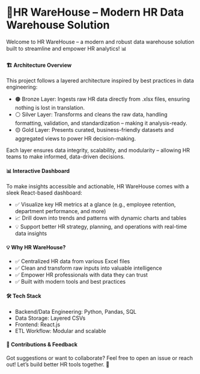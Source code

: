 # 🚀HR WareHouse – Modern HR Data Warehouse Solution
Welcome to HR WareHouse – a modern and robust data warehouse solution built to streamline and empower HR analytics! 📊

#### 🏗️ Architecture Overview
This project follows a layered architecture inspired by best practices in data engineering:

   * 🟤 Bronze Layer: Ingests raw HR data directly from .xlsx files, ensuring nothing is lost in translation.
   * ⚪ Silver Layer: Transforms and cleans the raw data, handling formatting, validation, and standardization – making it analysis-ready.
   * 🟡 Gold Layer: Presents curated, business-friendly datasets and aggregated views to power HR decision-making.

Each layer ensures data integrity, scalability, and modularity – allowing HR teams to make informed, data-driven decisions.

#### 📊 Interactive Dashboard
To make insights accessible and actionable, HR WareHouse comes with a sleek React-based dashboard:
    
   * ✅ Visualize key HR metrics at a glance (e.g., employee retention, department performance, and more)
   * 📈 Drill down into trends and patterns with dynamic charts and tables
   * 💡 Support better HR strategy, planning, and operations with real-time data insights

#### 💡 Why HR WareHouse?

   * ✅ Centralized HR data from various Excel files
   * ✅ Clean and transform raw inputs into valuable intelligence
   * ✅ Empower HR professionals with data they can trust
   * ✅ Built with modern tools and best practices

#### 🛠️ Tech Stack

   * Backend/Data Engineering: Python, Pandas, SQL
   * Data Storage: Layered CSVs 
   * Frontend: React.js
   * ETL Workflow: Modular and scalable

#### 🤝 Contributions & Feedback
Got suggestions or want to collaborate? Feel free to open an issue or reach out! Let’s build better HR tools together. 💬

